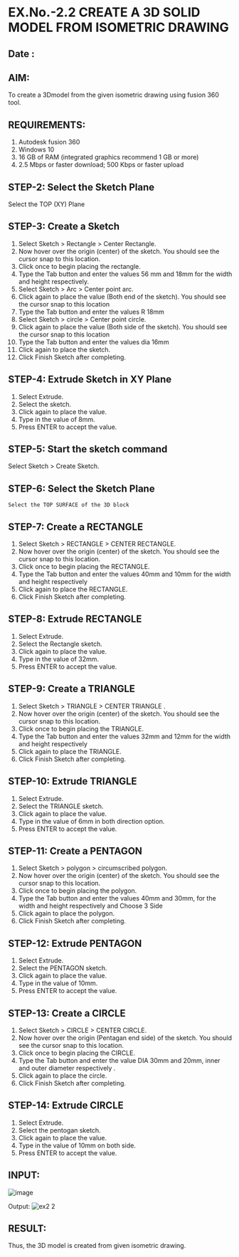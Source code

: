 # EX.No.-2.2 CREATE A 3D SOLID MODEL FROM ISOMETRIC DRAWING
## Date :

## AIM: 

To create a 3Dmodel from the given isometric drawing using fusion 360 tool. 

## REQUIREMENTS:
1. Autodesk fusion 360
2. Windows 10
3. 16 GB of RAM (integrated graphics recommend 1 GB or more)
4. 2.5 Mbps or faster download; 500 Kbps or faster upload 

## STEP-2:  Select the Sketch Plane
 Select the TOP (XY) Plane

## STEP-3: Create a Sketch 
1.  Select Sketch > Rectangle > Center Rectangle.
2.  Now hover over the origin (center) of the sketch. You should see the cursor snap to this location.
3.  Click once to begin placing the rectangle.
4.  Type the Tab button and enter the values 56 mm and 18mm for the width and height respectively.
5.  Select Sketch > Arc > Center point arc.
6.  Click again to place the value (Both end of the sketch). You should see the cursor snap to this location
7.  Type the Tab button and enter the values R 18mm
8.  Select Sketch > circle > Center point circle.
9.  Click again to place the value (Both side of the sketch). You should see the cursor snap to this location
10. Type the Tab button and enter the values dia 16mm
11. Click again to place the sketch.
12. Click Finish Sketch after completing.

## STEP-4: Extrude Sketch in XY Plane
1.	Select Extrude.
2.	Select the sketch.
3.	Click again to place the value.
4.	Type in the value of 8mm. 
5.	Press ENTER to accept the value.

## STEP-5:  Start the sketch command
   Select Sketch > Create Sketch.

## STEP-6: Select the Sketch Plane
	Select the TOP SURFACE of the 3D block 
  
## STEP-7: Create a RECTANGLE 
1.	Select Sketch > RECTANGLE  > CENTER RECTANGLE.
2.	Now hover over the origin (center) of the sketch. You should see the cursor snap to this location.
3.	Click once to begin placing the RECTANGLE.
4.	Type the Tab button and enter the values 40mm and 10mm for the width and height respectively
5.	Click again to place the RECTANGLE.
6.	Click Finish Sketch after completing.

## STEP-8:  Extrude RECTANGLE 
1.	Select Extrude.
2.	Select the Rectangle sketch.
3.	Click again to place the value.
4.	Type in the value of 32mm. 
5.	Press ENTER to accept the value.

## STEP-9: Create a TRIANGLE 
1.	Select Sketch > TRIANGLE > CENTER TRIANGLE .
2.	Now hover over the origin (center) of the sketch. You should see the cursor snap to this location.
3.	Click once to begin placing the TRIANGLE.
4.	Type the Tab button and enter the values 32mm and 12mm for the width and height respectively
5.	Click again to place the TRIANGLE.
6.	Click Finish Sketch after completing.

## STEP-10:  Extrude TRIANGLE
1.	Select Extrude.
2.	Select the TRIANGLE sketch.
3.	Click again to place the value.
4.	Type in the value of 6mm in both direction option. 
5.	Press ENTER to accept the value.

## STEP-11: Create a PENTAGON 
1.	Select Sketch > polygon > circumscribed polygon.
2.	Now hover over the origin (center) of the sketch. You should see the cursor snap to this location.
3.	Click once to begin placing the polygon.
4.	Type the Tab button and enter the values 40mm and 30mm, for the width and height respectively and Choose 3 Side
5.	Click again to place the polygon.
6.	Click Finish Sketch after completing.

## STEP-12: Extrude PENTAGON
1.	Select Extrude.
2.	Select the PENTAGON sketch.
3.	Click again to place the value.
4.	Type in the value of 10mm. 
5.	Press ENTER to accept the value.

## STEP-13: Create a CIRCLE 
1.	Select Sketch > CIRCLE > CENTER CIRCLE.
2.	Now hover over the origin (Pentagan end side) of the sketch. You should see the cursor snap to this location.
3.	Click once to begin placing the CIRCLE.
4.	Type the Tab button and enter the value DIA 30mm and 20mm, inner and outer diameter respectively .
5.	Click again to place the circle.
6.	Click Finish Sketch after completing.

## STEP-14:  Extrude CIRCLE 
1.	Select Extrude.
2.	Select the pentogan sketch.
3.	Click again to place the value.
4.	Type in the value of 10mm on both side. 
5.	Press ENTER to accept the value.

## INPUT:
![image](https://user-images.githubusercontent.com/113594316/198523331-05ace360-502b-4569-b9b4-31c60e3cd554.png)

Output:
![ex2 2](https://github.com/sarishvarshan/EX.No.-2.2-CREATE-A-3D-SOLID-MODEL-FROM-ISOMETRIC-DRAWING/assets/152167665/1d45e9d1-4f33-488e-9028-b4a4d08f7af3)

## RESULT: 
Thus, the 3D model is created from given isometric drawing.


